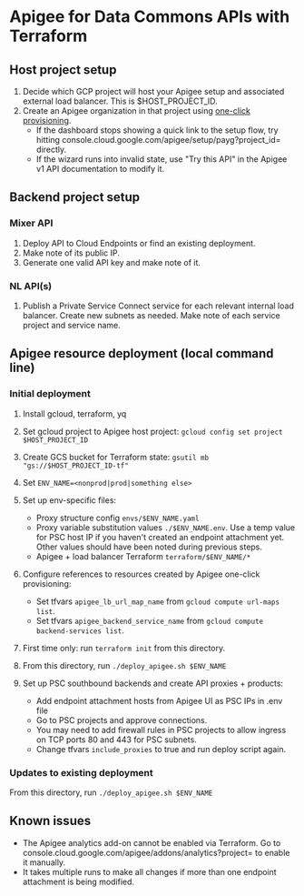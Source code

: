 # Apigee for Data Commons APIs with Terraform

## Host project setup

1. Decide which GCP project will host your Apigee setup and associated external load balancer. This is $HOST_PROJECT_ID.
1. Create an Apigee organization in that project using [one-click provisioning](https://cloud.google.com/apigee/docs/api-platform/get-started/one-click).
   - If the dashboard stops showing a quick link to the setup flow, try hitting console.cloud.google.com/apigee/setup/payg?project_id=<your project ID> directly.
   - If the wizard runs into invalid state, use "Try this API" in the Apigee v1 API documentation to modify it.

## Backend project setup

### Mixer API

1. Deploy API to Cloud Endpoints or find an existing deployment.
1. Make note of its public IP.
1. Generate one valid API key and make note of it.

### NL API(s)

1. Publish a Private Service Connect service for each relevant internal load balancer. Create new subnets as needed. Make note of each service project and service name.

## Apigee resource deployment (local command line)

### Initial deployment

1. Install gcloud, terraform, yq
1. Set gcloud project to Apigee host project: `gcloud config set project $HOST_PROJECT_ID`
1. Create GCS bucket for Terraform state: `gsutil mb "gs://$HOST_PROJECT_ID-tf"`
1. Set `ENV_NAME=<nonprod|prod|something else>`
1. Set up env-specific files:
   - Proxy structure config `envs/$ENV_NAME.yaml`
   - Proxy variable substitution values `./$ENV_NAME.env`. Use a temp value for PSC host IP if you haven't created an endpoint attachment yet. Other values should have been noted during previous steps.
   - Apigee + load balancer Terraform `terraform/$ENV_NAME/*`
1. Configure references to resources created by Apigee one-click provisioning:
   - Set tfvars `apigee_lb_url_map_name` from `gcloud compute url-maps list`.
   - Set tfvars `apigee_backend_service_name` from `gcloud compute backend-services list`.
1. First time only: run `terraform init` from this directory.
1. From this directory, run `./deploy_apigee.sh $ENV_NAME`
1. Set up PSC southbound backends and create API proxies + products:

   - Add endpoint attachment hosts from Apigee UI as PSC IPs in .env file
   - Go to PSC projects and approve connections.
   - You may need to add firewall rules in PSC projects to allow ingress on TCP ports 80 and 443 for PSC subnets.
   - Change tfvars `include_proxies` to true and run deploy script again.

### Updates to existing deployment

From this directory, run `./deploy_apigee.sh $ENV_NAME`

## Known issues

- The Apigee analytics add-on cannot be enabled via Terraform. Go to console.cloud.google.com/apigee/addons/analytics?project=<your project ID> to enable it manually.
- It takes multiple runs to make all changes if more than one endpoint attachment is being modified.
